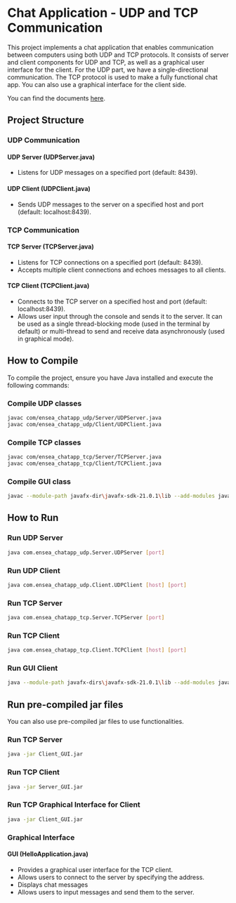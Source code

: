 # Chat Application - UDP and TCP Communication

This project implements a chat application that enables communication between computers using both UDP and TCP protocols. It consists of server and client components for UDP and TCP, as well as a graphical user interface for the client.
For the UDP part, we have a single-directional communication.
The TCP protocol is used to make a fully functional chat app. You can also use a graphical interface for the client side.

You can find the documents [here](https://mma1377.github.io/network_chat_app/).

## Project Structure

### UDP Communication

#### UDP Server (UDPServer.java)
- Listens for UDP messages on a specified port (default: 8439).

#### UDP Client (UDPClient.java)
- Sends UDP messages to the server on a specified host and port (default: localhost:8439).

### TCP Communication

#### TCP Server (TCPServer.java)
- Listens for TCP connections on a specified port (default: 8439).
- Accepts multiple client connections and echoes messages to all clients.

#### TCP Client (TCPClient.java)
- Connects to the TCP server on a specified host and port (default: localhost:8439).
- Allows user input through the console and sends it to the server. It can be used as a single thread-blocking mode (used in the terminal by default) or multi-thread to send and receive data asynchronously (used in graphical mode). 

## How to Compile

To compile the project, ensure you have Java installed and execute the following commands:

### Compile UDP classes
```bash
javac com/ensea_chatapp_udp/Server/UDPServer.java
javac com/ensea_chatapp_udp/Client/UDPClient.java
```

### Compile TCP classes
```bash
javac com/ensea_chatapp_tcp/Server/TCPServer.java
javac com/ensea_chatapp_tcp/Client/TCPClient.java
```

### Compile GUI class
```bash
javac --module-path javafx-dir\javafx-sdk-21.0.1\lib --add-modules javafx.controls com/ensea_chatapp_gui/ChatApplication.java
```

## How to Run

### Run UDP Server
```bash
java com.ensea_chatapp_udp.Server.UDPServer [port]
```

### Run UDP Client
```bash
java com.ensea_chatapp_udp.Client.UDPClient [host] [port]
```

### Run TCP Server
```bash
java com.ensea_chatapp_tcp.Server.TCPServer [port]
```

### Run TCP Client
```bash
java com.ensea_chatapp_tcp.Client.TCPClient [host] [port]
```

### Run GUI Client
```bash
java --module-path javafx-dirs\javafx-sdk-21.0.1\lib --add-modules javafx.controls com.ensea_chatapp_gui.ChatApplication 
```

## Run pre-compiled jar files
You can also use pre-compiled jar files to use functionalities.
### Run TCP Server
```bash
java -jar Client_GUI.jar  
```
### Run TCP Client 
```bash
java -jar Server_GUI.jar  
```

### Run TCP Graphical Interface for Client
```bash
java -jar Client_GUI.jar  
```

### Graphical Interface

#### GUI (HelloApplication.java)
- Provides a graphical user interface for the TCP client.
- Allows users to connect to the server by specifying the address.
- Displays chat messages
- Allows users to input messages and send them to the server.
